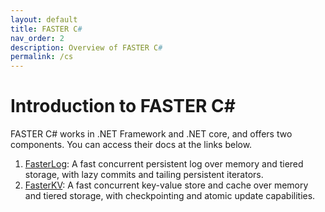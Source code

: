 ```yaml
---
layout: default
title: FASTER C#
nav_order: 2
description: Overview of FASTER C#
permalink: /cs
---
```


Introduction to FASTER C#
=========================

FASTER C# works in .NET Framework and .NET core, and offers two components. You can access their docs at the links below.

1. [FasterLog](FasterLog.md): A fast concurrent persistent log over memory and tiered storage, with lazy commits and tailing persistent iterators.
2. [FasterKV](FasterKV.md): A fast concurrent key-value store and cache over memory and tiered storage, with checkpointing and atomic 
update capabilities.

